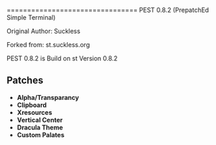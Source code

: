 ```

```
================================
PEST 0.8.2 (PrepatchEd Simple Terminal)

Original Author: Suckless

Forked from: st.suckless.org

PEST 0.8.2 is Build on st Version 0.8.2

Patches
--------------------------------
* **Alpha/Transparancy**
* **Clipboard**
* **Xresources**
* **Vertical Center**
* **Dracula Theme**
* **Custom Palates**
